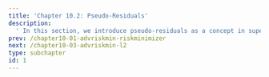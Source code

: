 ```yaml
---
title: 'Chapter 10.2: Pseudo-Residuals'
description:
  ' In this section, we introduce pseudo-residuals as a concept in supervised regression and discuss the relation to gradient descent. '
prev: /chapter10-01-advriskmin-riskminimizer
next: /chapter10-03-advriskmin-l2
type: subchapter
id: 1
---
```



<!-- Hier jetzt die neuen Links einpflegen -->

<!--
<exercise id="1" title="Video Lecture">
<iframe width="100%" height="480" src="https://www.youtube.com/embed/OVD0HDZ39IU" frameborder="0" allow="accelerometer; autoplay; encrypted-media; gyroscope; picture-in-picture" allowfullscreen></iframe>
</exercise>
-->


<exercise id="2" title="Slides">
<object data="pdfs/10/slides-pseudo-residuals.pdf" type="application/pdf" style="width:100%;height:480px">
    <embed src="pdfs/10/slides-pseudo-residuals.pdf" type="application/pdf" />
</object>
</exercise>


